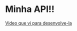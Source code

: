 # Minha API!!
<a href="https://www.youtube.com/watch?v=K5QaTfE5ylk&t=529s&ab_channel=MatheusBattisti-HoradeCodar">Video que vi para desenvolve-la</a>
